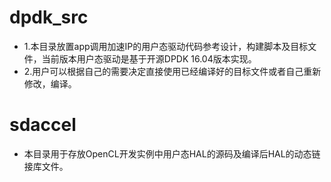 # dpdk_src
* 1.本目录放置app调用加速IP的用户态驱动代码参考设计，构建脚本及目标文件，当前版本用户态驱动是基于开源DPDK 16.04版本实现。
* 2.用户可以根据自己的需要决定直接使用已经编译好的目标文件或者自己重新修改，编译。

# sdaccel
* 本目录用于存放OpenCL开发实例中用户态HAL的源码及编译后HAL的动态链接库文件。